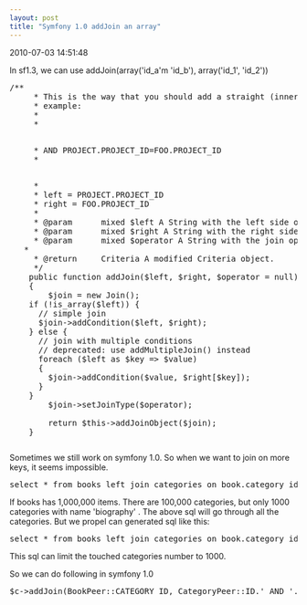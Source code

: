```yaml
---
layout: post
title: "Symfony 1.0 addJoin an array"
---
```


<p class='meta'>2010-07-03 14:51:48</p>

In sf1.3, we can use addJoin(array('id_a'm 'id_b'), array('id_1', 'id_2'))
<pre name='code' class='php'>
/**
	 * This is the way that you should add a straight (inner) join of two tables.  For
	 * example:
	 *
	 * <p>
	 * AND PROJECT.PROJECT_ID=FOO.PROJECT_ID
	 * <p>
	 *
	 * left = PROJECT.PROJECT_ID
	 * right = FOO.PROJECT_ID
	 *
	 * @param      mixed $left A String with the left side of the join.
	 * @param      mixed $right A String with the right side of the join.
	 * @param      mixed $operator A String with the join operator e.g. LEFT JOIN, ...
   *
	 * @return     Criteria A modified Criteria object.
	 */
	public function addJoin($left, $right, $operator = null)
	{
		$join = new Join();
    if (!is_array($left)) {
      // simple join
      $join->addCondition($left, $right);
    } else {
      // join with multiple conditions
      // deprecated: use addMultipleJoin() instead
      foreach ($left as $key => $value)
      {
        $join->addCondition($value, $right[$key]);
      }
    }
		$join->setJoinType($operator);
		
		return $this->addJoinObject($join);
	}
</pre>

Sometimes we still work on symfony 1.0. So when we want to join on more keys, it seems impossible.
<pre name='code' class='php'>
select * from books left join categories on book.category_id = categories.id where categories.name='biography'
</pre>
If books has 1,000,000 items. There are 100,000 categories, but only 1000 categories with name 'biography' . The above sql will go through all the categories. But we propel can generated sql like this:
<pre name='code' class='php'>
select * from books left join categories on book.category_id = categories.id and categories.name='biography'
</pre>
This sql can limit the touched categories number to 1000.

So we can do following in symfony 1.0
<pre name='code' class='php'>
$c->addJoin(BookPeer::CATEGORY_ID, CategoryPeer::ID.' AND '.CategoryPeer::NAME.'= "biography"', Criteria::LEFT_JOIN);
</pre>